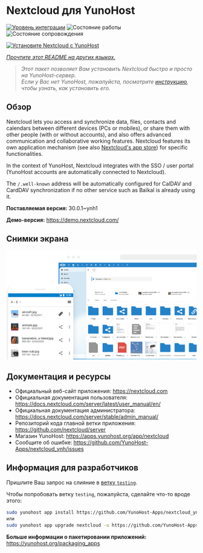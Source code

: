 <!--
Важно: этот README был автоматически сгенерирован <https://github.com/YunoHost/apps/tree/master/tools/readme_generator>
Он НЕ ДОЛЖЕН редактироваться вручную.
-->

# Nextcloud для YunoHost

[![Уровень интеграции](https://dash.yunohost.org/integration/nextcloud.svg)](https://ci-apps.yunohost.org/ci/apps/nextcloud/) ![Состояние работы](https://ci-apps.yunohost.org/ci/badges/nextcloud.status.svg) ![Состояние сопровождения](https://ci-apps.yunohost.org/ci/badges/nextcloud.maintain.svg)

[![Установите Nextcloud с YunoHost](https://install-app.yunohost.org/install-with-yunohost.svg)](https://install-app.yunohost.org/?app=nextcloud)

*[Прочтите этот README на других языках.](./ALL_README.md)*

> *Этот пакет позволяет Вам установить Nextcloud быстро и просто на YunoHost-сервер.*  
> *Если у Вас нет YunoHost, пожалуйста, посмотрите [инструкцию](https://yunohost.org/install), чтобы узнать, как установить его.*

## Обзор

Nextcloud lets you access and synchronize data, files, contacts and calendars between different devices (PCs or mobiles), or share them with other people (with or without accounts), and also offers advanced communication and collaborative working features. Nextcloud features its own application mechanism (see also [Nextcloud's app store](https://apps.nextcloud.com/)) for specific functionalities. 

In the context of YunoHost, Nextcloud integrates with the SSO / user portal (YunoHost accounts are automatically connected to Nextcloud).

The `/.well-known` address will be automatically configured for CalDAV and CardDAV synchronization if no other service such as Baïkal is already using it.


**Поставляемая версия:** 30.0.1~ynh1

**Демо-версия:** <https://demo.nextcloud.com/>

## Снимки экрана

![Снимок экрана Nextcloud](./doc/screenshots/screenshot.png)

## Документация и ресурсы

- Официальный веб-сайт приложения: <https://nextcloud.com>
- Официальная документация пользователя: <https://docs.nextcloud.com/server/latest/user_manual/en/>
- Официальная документация администратора: <https://docs.nextcloud.com/server/stable/admin_manual/>
- Репозиторий кода главной ветки приложения: <https://github.com/nextcloud/server>
- Магазин YunoHost: <https://apps.yunohost.org/app/nextcloud>
- Сообщите об ошибке: <https://github.com/YunoHost-Apps/nextcloud_ynh/issues>

## Информация для разработчиков

Пришлите Ваш запрос на слияние в [ветку `testing`](https://github.com/YunoHost-Apps/nextcloud_ynh/tree/testing).

Чтобы попробовать ветку `testing`, пожалуйста, сделайте что-то вроде этого:

```bash
sudo yunohost app install https://github.com/YunoHost-Apps/nextcloud_ynh/tree/testing --debug
или
sudo yunohost app upgrade nextcloud -u https://github.com/YunoHost-Apps/nextcloud_ynh/tree/testing --debug
```

**Больше информации о пакетировании приложений:** <https://yunohost.org/packaging_apps>
